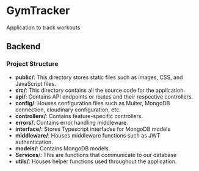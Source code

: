 # GymTracker
Application to track workouts

## Backend
### Project Structure

 -    **public/**: This directory stores static files such as images, CSS, and JavaScript files.
-   **src/**: This directory contains all the source code for the application.
-   **api/**: Contains API endpoints or routes and their respective controllers.
-   **config/**: Houses configuration files such as Multer, MongoDB connection, cloudinary configuration, etc.
-   **controllers/**: Contains feature-specific controllers.
-   **errors/**: Contains error handling middleware.
-   **interface/**: Stores Typescript interfaces for MongoDB models
-   **middleware/**: Houses middleware functions such as JWT authentication.
-   **models/**: Contains MongoDB models.
-   **Services**/: This are functions that communicate to our database
-   **utils/**: Houses helper functions used throughout the application.